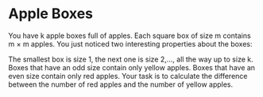 <h1>Apple Boxes
</h1>
<p>You have k apple boxes full of apples. Each square box of size m contains m × m apples. You just noticed two interesting properties about the boxes:

The smallest box is size 1, the next one is size 2,..., all the way up to size k.
Boxes that have an odd size contain only yellow apples. Boxes that have an even size contain only red apples.
Your task is to calculate the difference between the number of red apples and the number of yellow apples.</p>
